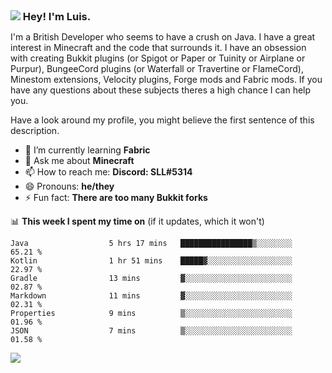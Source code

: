 <h3 style="margin: auto;"><img src="https://avatars.githubusercontent.com/u/39528861?s=48&v=4" ></img> Hey! I'm Luis.</h3>

I'm a British Developer who seems to have a crush on Java. I have a great interest in Minecraft and the code that surrounds it. I have an obsession with creating Bukkit plugins (or Spigot or Paper or Tuinity or Airplane or Purpur), BungeeCord plugins (or Waterfall or Travertine or FlameCord), Minestom extensions, Velocity plugins, Forge mods and Fabric mods. If you have any questions about these subjects theres a high chance I can help you.
  
Have a look around my profile, you might believe the first sentence of this description.

- 🌱 I’m currently learning **Fabric**
- 💬 Ask me about **Minecraft**
- 📫 How to reach me: **Discord: SLL#5314**
- 😄 Pronouns: **he/they**
- ⚡ Fun fact: **There are too many Bukkit forks**

📊 **This week I spent my time on** (if it updates, which it won't)
<!--START_SECTION:waka-->

```text
Java                  5 hrs 17 mins   ████████████████▒░░░░░░░░   65.21 %
Kotlin                1 hr 51 mins    █████▓░░░░░░░░░░░░░░░░░░░   22.97 %
Gradle                13 mins         ▓░░░░░░░░░░░░░░░░░░░░░░░░   02.87 %
Markdown              11 mins         ▓░░░░░░░░░░░░░░░░░░░░░░░░   02.31 %
Properties            9 mins          ▒░░░░░░░░░░░░░░░░░░░░░░░░   01.96 %
JSON                  7 mins          ▒░░░░░░░░░░░░░░░░░░░░░░░░   01.58 %
```

<!--END_SECTION:waka-->

<a href="https://sllcoding.dev"><img src="https://github-readme-stats.vercel.app/api?username=SLLCoding&show_icons=true&theme=great-gatsby" /></a>

